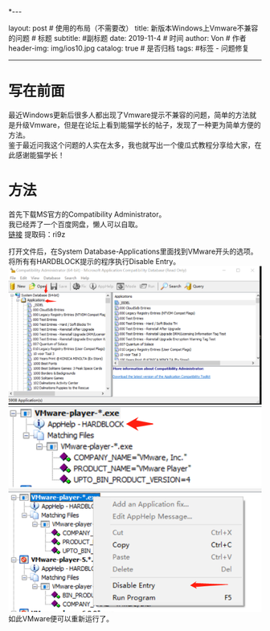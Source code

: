 *---

layout:     post                    # 使用的布局（不需要改）
title:      新版本Windows上Vmware不兼容的问题               # 标题 
subtitle:    #副标题
date:       2019-11-4              # 时间
author:     Von                      # 作者
header-img: img/ios10.jpg
catalog: true                       # 是否归档
tags:                               #标签
    - 问题修复

---

# 写在前面
最近Windows更新后很多人都出现了Vmware提示不兼容的问题，简单的方法就是升级Vmware，但是在论坛上看到能猫学长的帖子，发现了一种更为简单方便的方法。  
鉴于最近问我这个问题的人实在太多，我也就写出一个傻瓜式教程分享给大家，在此感谢能猫学长！

# 方法
首先下载MS官方的Compatibility Administrator。  
我已经弄了一个百度网盘，懒人可以自取。  
[链接](https://pan.baidu.com/s/14KukZLG8TjdVNIB16j8QwQ)  提取码：ri9z 

打开文件后，在System Database-Applications里面找到VMware开头的选项。  
将所有有HARDBLOCK提示的程序执行Disable Entry。
![](/img/VM1.png)
![](/img/VM2.png)
![](/img/VM3.png)
如此VMware便可以重新运行了。




